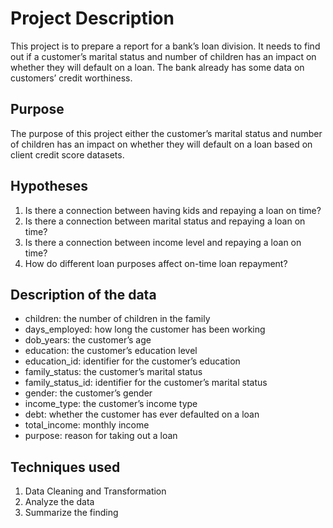 # Project Description

This project is to prepare a report for a bank’s loan division. It needs to find out if a customer’s marital status and number of children has an impact on whether they will default on a loan. The bank already has some data on customers’ credit worthiness.

## Purpose

The purpose of this project either the customer’s marital status and number of children has an impact on whether they will default on a loan based on client credit score datasets.

## Hypotheses

1. Is there a connection between having kids and repaying a loan on time?
2. Is there a connection between marital status and repaying a loan on time?
3. Is there a connection between income level and repaying a loan on time?
4. How do different loan purposes affect on-time loan repayment?

## Description of the data

+ children: the number of children in the family
+ days_employed: how long the customer has been working
+ dob_years: the customer’s age
+ education: the customer’s education level
+ education_id: identifier for the customer’s education
+ family_status: the customer’s marital status
+ family_status_id: identifier for the customer’s marital status
+ gender: the customer’s gender
+ income_type: the customer’s income type
+ debt: whether the customer has ever defaulted on a loan
+ total_income: monthly income
+ purpose: reason for taking out a loan

## Techniques used
1. Data Cleaning and Transformation
2. Analyze the data
3. Summarize the finding
